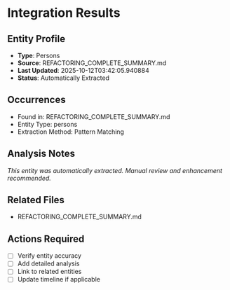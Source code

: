 # Integration Results

## Entity Profile
- **Type**: Persons
- **Source**: REFACTORING_COMPLETE_SUMMARY.md
- **Last Updated**: 2025-10-12T03:42:05.940884
- **Status**: Automatically Extracted

## Occurrences
- Found in: REFACTORING_COMPLETE_SUMMARY.md
- Entity Type: persons
- Extraction Method: Pattern Matching

## Analysis Notes
*This entity was automatically extracted. Manual review and enhancement recommended.*

## Related Files
- REFACTORING_COMPLETE_SUMMARY.md

## Actions Required
- [ ] Verify entity accuracy
- [ ] Add detailed analysis
- [ ] Link to related entities
- [ ] Update timeline if applicable
